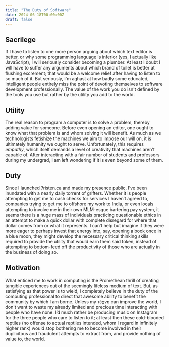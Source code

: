 ```yaml
---
title: "The Duty of Software"
date: 2024-06-18T00:00:00Z
draft: false
---
```


## Sacrilege

If I have to listen to one more person arguing about which text editor is better, or why some programming language is inferior (yes, I actually like JavaScript), I will seriously consider becoming a plumber. At least I doubt I will have to suffer any arguments about which brand of toilet is better at flushing excrement; that would be a welcome relief after having to listen to so much of it. But seriously, I'm aghast at how badly some educated, intelligent people entirely miss the point of devoting themselves to software development professionally. The value of the work you do isn't defined by the tools you use but rather by the utility you add to the world.

## Utility

The real reason to program a computer is to solve a problem, thereby adding value for someone. Before even opening an editor, one ought to know what that problem is and whom solving it will benefit. As much as we technologists fetishize the machines we aim to impose our will on, it is ultimately humanity we ought to serve. Unfortunately, this requires *empathy*, which itself demands a level of creativity that machines aren't capable of. After interacting with a fair number of students and professors during my undergrad, I am left wondering if it is even beyond some of them.

## Duty

Since I launched 7risten.ca and made my presence public, I’ve been inundated with a nearly daily torrent of grifters. Whether it is people attempting to get me to cash checks for services I haven’t agreed to, companies trying to get me to offshore my work to India, or even locals attempting to involve me in their own MLM-esque bartering pay system, it seems there is a huge mass of individuals practicing questionable ethics in an attempt to make a quick dollar with complete disregard for where that dollar comes from or what it represents. I can’t help but imagine if they were more eager to perhaps invest that energy into, say, opening a book once in a blue moon, they might develop the necessary critical thinking skills required to provide the utility that would earn them said token, instead of attempting to bottom-feed off the productivity of those who are actually in the business of doing so.

## Motivation

What enticed me to work in computing is the Promethean thrill of creating tangible experiences out of the seemingly lifeless medium of text. But, as satisfying as that power is to wield, I completely believe in the duty of the computing professional to direct that awesome ability to benefit the community by which I am borne. Unless my τέχνη can improve the world, I don't want to waste my already limited and precious time interacting with people who have none. I’d much rather be producing music on Instagram for the three people who care to listen to it; at least then these cold-blooded reptiles (no offense to actual reptiles intended, whom I regard in infinitely higher rank) would stop bothering me to become involved in their duplicitous and fraudulent attempts to extract from, and provide nothing of value to, the world.

